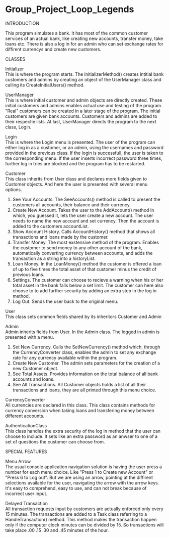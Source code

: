 # Group_Project_Loop_Legends

INTRODUCTION

This program simulates a bank. It has most of the common customer services of an actual bank, like creating new accounts, transfer money, take loans etc. There is also a log in for an admin who can set exchange rates for diffirent currencys and create new customers.


CLASSES

Initializer<br>
This is where the program starts. The InitializerMethod() creates intitial bank customers and admins by creating an object of the UserManager class and calling its CreateInitialUsers() method.

UserManager<br>
This is where initial customer and admin objects are directly created. These initial customers and admins enables actual use and testing of the program. "Real" customers can be created in a later stage of the program. The initial customers are given bank accounts. Customers and admins are added to their respectie lists. At last, UserManager directs the program to the next class, Login.

Login<br>
This is where the Login menu is presented. The user of the program can either log in as a customer, or an admin, using the usernames and password provided in the previous class. If the login is successfull, the user is taken to the corresponding menu. If the user inserts incorrect password three times, further log in tries are blocked and the program has to be restarted.

Customer<br>
This class inherits from User class and declares more fields given to Customer objects. And here the user is presented with several menu options. 
1. See Your Accounts. The SeeAccounts() method is called to present the customers all accounts, their balance and their currency.
2. Create New Account. Takes the user to the AddAccount() method in which, you guessed it, lets the user create a new account. The user needs to name the new account and set currency. Then the account is added to the customers accountList.
3. Show Account History. Calls AccountHistory() method that shows all transactions and loans made by the customer.
4. Transfer Money. The most exstensive method of the program. Enables the customer to send money to any other account of the bank, automatically converting currency between accounts, and adds the transaction as a string into a historyList.
5. Loan Money. In the LoanMoney() method the customer is offered a loan of up to five times the total asset of that customer minus the credit of previous loans.
6. Settings. The customer can choose to recieve a warning when his or her total asset in the bank falls below a set limit. The customer can here also choose to to add further security by adding an extra step in the log in method.
7. Log Out. Sends the user back to the original menu.

User<br>
This class sets common fields shared by its inheritors Customer and Admin

Admin<br>
Admin inherits fields from User. In the Admin class. The logged in admin is presented with a menu.
1. Set New Currency. Calls the SetNewCurrency() method which, through the CurrencyConverter class, enables the admin to set any exchange rate for any currency available within the program.
2. Create New Customer. The admin sets parameters for the creation of a new Customer object.
3. See Total Assets. Provides information on the total balance of all bank accounts and loans.
4. See All Transactions. All Customer objects holds a list of all their transactions and loans, they are all printed through this menu choice.

CurrencyConverter<br>
All currencies are declared in this class. This class contains methods for currency conversion when taking loans and transfering money between different accounts.

AuthenticationClass<br>
This class handles the extra security of the log in method that the user can choose to include. It sets like an extra password as an anwser to one of a set of questions the customer can choose from.



SPECIAL FEATURES

Menu Arrow<br>
The usual console application navigation solution is having the user press a number for each menu choice. Like "Press 1 to Create new Account" or "Press 6 to Log out". But we are using an arrow, pointing at the diffirent selections available for the user, navigating the arrow with the arrow keys. It's easy to comprehend, easy to use, and can not break because of incorrect user input.

Delayed Transaction<br>
All transaction requests input by customers are actually enforced only every 15 minutes. The transactions are added to a Task class referring to a HandleTransaction() method. This method makes the transaction happen only if the computer clock minutes can be divided by 15. So transactions will take place .00 .15 .30 and .45 minutes of the hour.
